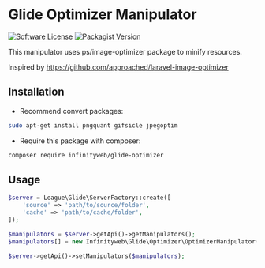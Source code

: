 # Glide Optimizer Manipulator

[![Software License](https://img.shields.io/badge/license-MIT-brightgreen.svg?style=flat-square)](LICENSE)
[![Packagist Version](https://img.shields.io/packagist/v/infinityweb/glide-optimizer.svg?style=flat-square)](https://packagist.org/packages/infinityweb/glide-optimizer)

This manipulator uses ps/image-optimizer package to minify resources.

Inspired by https://github.com/approached/laravel-image-optimizer

## Installation

- Recommend convert packages:
```bash
sudo apt-get install pngquant gifsicle jpegoptim
```

- Require this package with composer:
```bash
composer require infinityweb/glide-optimizer
```

## Usage

```php
$server = League\Glide\ServerFactory::create([
    'source' => 'path/to/source/folder',
    'cache' => 'path/to/cache/folder',
]);

$manipulators = $server->getApi()->getManipulators();
$manipulators[] = new Infinityweb\Glide\Optimizer\OptimizerManipulator();

$server->getApi()->setManipulators($manipulators);
```
